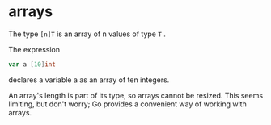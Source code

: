 # arrays

The type `[n]T` is an array of n values of type `T` .

The expression

```go
var a [10]int
```

declares a variable a as an array of ten integers.

An array's length is part of its type, so arrays cannot be resized. This seems limiting, but don't worry; Go provides a convenient way of working with arrays.

